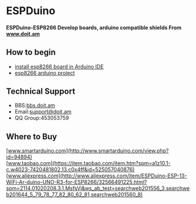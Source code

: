 # ESPDuino
#### ESPDuino-ESP8266 Develop boards, arduino compatible shields From www.doit.am

## How to begin
* [install esp8266 board in Arduino IDE](http://bbs.doit.am/forum.php?mod=viewthread&tid=223&extra=page%3D1)
* [esp8266 arduino project](https://github.com/esp8266/Arduino)

## Technical Support
* BBS:[bbs.doit.am](www.bbs.doit.am)<br>
* Email:support@doit.am<br>
* QQ Group:453053759<br>

## Where to Buy
[www.smartarduino.com](http://www.smartarduino.com/view.php?id=94894)<br>
[www.taobao.com](https://item.taobao.com/item.htm?spm=a1z10.1-c.w4023-7420481802.13.c0x4ff&id=525057040876)<br>
[www.aliexpress.com](http://www.aliexpress.com/item/ESPDuino-ESP-13-WiFi-Ar-duino-UNO-R3-for-ESP8266/32566491225.html?spm=2114.01020208.3.1.MsfsVi&ws_ab_test=searchweb201556_3,searchweb201644_5_79_78_77_82_80_62_81,searchweb201560_8)<br>

